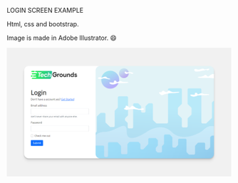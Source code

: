 LOGIN SCREEN EXAMPLE

Html, css and bootstrap.

Image is made in Adobe Illustrator. 😄

![](login-example.png)
